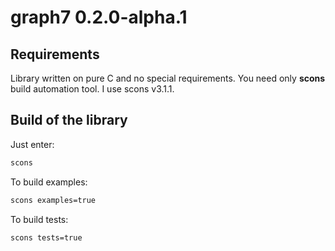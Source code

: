 # graph7 0.2.0-alpha.1

## Requirements
Library written on pure C and no special requirements.
You need only **scons** build automation tool. I use scons v3.1.1.

## Build of the library
Just enter:
```bash
scons
```

To build examples:
```bash
scons examples=true
```

To build tests:
```bash
scons tests=true
```
